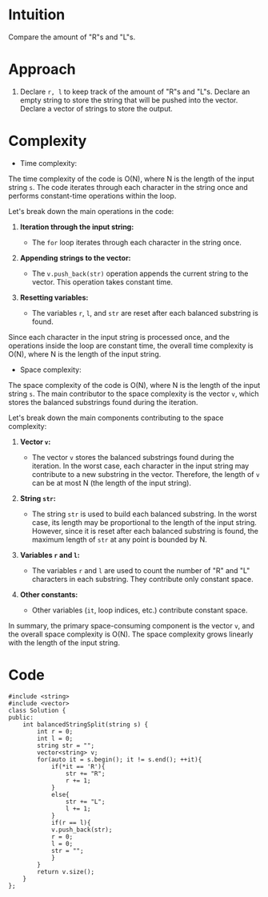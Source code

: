 # Intuition
<!-- Describe your first thoughts on how to solve this problem. -->
Compare the amount of "R"s and "L"s.
# Approach
<!-- Describe your approach to solving the problem. -->
1. Declare ```r, l``` to keep track of the amount of "R"s and "L"s. Declare an empty string to store the string that will be pushed into the vector. Declare a vector of strings to store the output.
# Complexity
- Time complexity:
<!-- Add your time complexity here, e.g. $$O(n)$$ -->
The time complexity of the code is O(N), where N is the length of the input string `s`. The code iterates through each character in the string once and performs constant-time operations within the loop.

Let's break down the main operations in the code:

1. **Iteration through the input string:**
   - The `for` loop iterates through each character in the string once.

2. **Appending strings to the vector:**
   - The `v.push_back(str)` operation appends the current string to the vector. This operation takes constant time.

3. **Resetting variables:**
   - The variables `r`, `l`, and `str` are reset after each balanced substring is found.

Since each character in the input string is processed once, and the operations inside the loop are constant time, the overall time complexity is O(N), where N is the length of the input string.
- Space complexity:
<!-- Add your space complexity here, e.g. $$O(n)$$ -->
The space complexity of the code is O(N), where N is the length of the input string `s`. The main contributor to the space complexity is the vector `v`, which stores the balanced substrings found during the iteration.

Let's break down the main components contributing to the space complexity:

1. **Vector `v`:**
   - The vector `v` stores the balanced substrings found during the iteration. In the worst case, each character in the input string may contribute to a new substring in the vector. Therefore, the length of `v` can be at most N (the length of the input string).

2. **String `str`:**
   - The string `str` is used to build each balanced substring. In the worst case, its length may be proportional to the length of the input string. However, since it is reset after each balanced substring is found, the maximum length of `str` at any point is bounded by N.

3. **Variables `r` and `l`:**
   - The variables `r` and `l` are used to count the number of "R" and "L" characters in each substring. They contribute only constant space.

4. **Other constants:**
   - Other variables (`it`, loop indices, etc.) contribute constant space.

In summary, the primary space-consuming component is the vector `v`, and the overall space complexity is O(N). The space complexity grows linearly with the length of the input string.
# Code
```
#include <string>
#include <vector>
class Solution {
public:
    int balancedStringSplit(string s) {
        int r = 0;
        int l = 0;
        string str = "";
        vector<string> v;
        for(auto it = s.begin(); it != s.end(); ++it){
            if(*it == 'R'){
                str += "R";
                r += 1;
            }
            else{
                str += "L";
                l += 1;
            }
            if(r == l){
            v.push_back(str);
            r = 0;
            l = 0;
            str = "";
            }
        }
        return v.size();
    }
};
```